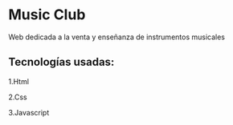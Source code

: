 # Music Club
Web dedicada a la venta y enseñanza de instrumentos musicales

## Tecnologías usadas:
1.Html

2.Css 
 
3.Javascript
